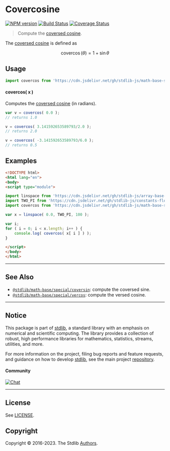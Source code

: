 <!--

@license Apache-2.0

Copyright (c) 2018 The Stdlib Authors.

Licensed under the Apache License, Version 2.0 (the "License");
you may not use this file except in compliance with the License.
You may obtain a copy of the License at

   http://www.apache.org/licenses/LICENSE-2.0

Unless required by applicable law or agreed to in writing, software
distributed under the License is distributed on an "AS IS" BASIS,
WITHOUT WARRANTIES OR CONDITIONS OF ANY KIND, either express or implied.
See the License for the specific language governing permissions and
limitations under the License.

-->

# Covercosine

[![NPM version][npm-image]][npm-url] [![Build Status][test-image]][test-url] [![Coverage Status][coverage-image]][coverage-url] <!-- [![dependencies][dependencies-image]][dependencies-url] -->

> Compute the [coversed cosine][coversed-cosine].

<section class="intro">

The [coversed cosine][coversed-cosine] is defined as

<!-- <equation class="equation" label="eq:covercosine" align="center" raw="\operatorname{covercos}(\theta) = 1 + \sin \theta" alt="Coversed cosine."> -->

```math
\operatorname{covercos}(\theta) = 1 + \sin \theta
```

<!-- <div class="equation" align="center" data-raw-text="\operatorname{covercos}(\theta) = 1 + \sin \theta" data-equation="eq:covercosine">
    <img src="https://cdn.jsdelivr.net/gh/stdlib-js/stdlib@bb29798906e119fcb2af99e94b60407a270c9b32/lib/node_modules/@stdlib/math/base/special/covercos/docs/img/equation_covercosine.svg" alt="Coversed cosine.">
    <br>
</div> -->

<!-- </equation> -->

</section>

<!-- /.intro -->



<section class="usage">

## Usage

```javascript
import covercos from 'https://cdn.jsdelivr.net/gh/stdlib-js/math-base-special-covercos@esm/index.mjs';
```

#### covercos( x )

Computes the [coversed cosine][coversed-cosine] (in radians).

```javascript
var v = covercos( 0.0 );
// returns 1.0

v = covercos( 3.141592653589793/2.0 );
// returns 2.0

v = covercos( -3.141592653589793/6.0 );
// returns 0.5
```

</section>

<!-- /.usage -->

<section class="examples">

## Examples

<!-- eslint no-undef: "error" -->

```html
<!DOCTYPE html>
<html lang="en">
<body>
<script type="module">

import linspace from 'https://cdn.jsdelivr.net/gh/stdlib-js/array-base-linspace@esm/index.mjs';
import TWO_PI from 'https://cdn.jsdelivr.net/gh/stdlib-js/constants-float64-two-pi@esm/index.mjs';
import covercos from 'https://cdn.jsdelivr.net/gh/stdlib-js/math-base-special-covercos@esm/index.mjs';

var x = linspace( 0.0, TWO_PI, 100 );

var i;
for ( i = 0; i < x.length; i++ ) {
    console.log( covercos( x[ i ] ) );
}

</script>
</body>
</html>
```

</section>

<!-- /.examples -->

<!-- Section for related `stdlib` packages. Do not manually edit this section, as it is automatically populated. -->

<section class="related">

* * *

## See Also

-   <span class="package-name">[`@stdlib/math-base/special/coversin`][@stdlib/math/base/special/coversin]</span><span class="delimiter">: </span><span class="description">compute the coversed sine.</span>
-   <span class="package-name">[`@stdlib/math-base/special/vercos`][@stdlib/math/base/special/vercos]</span><span class="delimiter">: </span><span class="description">compute the versed cosine.</span>

</section>

<!-- /.related -->

<!-- Section for all links. Make sure to keep an empty line after the `section` element and another before the `/section` close. -->


<section class="main-repo" >

* * *

## Notice

This package is part of [stdlib][stdlib], a standard library with an emphasis on numerical and scientific computing. The library provides a collection of robust, high performance libraries for mathematics, statistics, streams, utilities, and more.

For more information on the project, filing bug reports and feature requests, and guidance on how to develop [stdlib][stdlib], see the main project [repository][stdlib].

#### Community

[![Chat][chat-image]][chat-url]

---

## License

See [LICENSE][stdlib-license].


## Copyright

Copyright &copy; 2016-2023. The Stdlib [Authors][stdlib-authors].

</section>

<!-- /.stdlib -->

<!-- Section for all links. Make sure to keep an empty line after the `section` element and another before the `/section` close. -->

<section class="links">

[npm-image]: http://img.shields.io/npm/v/@stdlib/math-base-special-covercos.svg
[npm-url]: https://npmjs.org/package/@stdlib/math-base-special-covercos

[test-image]: https://github.com/stdlib-js/math-base-special-covercos/actions/workflows/test.yml/badge.svg?branch=main
[test-url]: https://github.com/stdlib-js/math-base-special-covercos/actions/workflows/test.yml?query=branch:main

[coverage-image]: https://img.shields.io/codecov/c/github/stdlib-js/math-base-special-covercos/main.svg
[coverage-url]: https://codecov.io/github/stdlib-js/math-base-special-covercos?branch=main

<!--

[dependencies-image]: https://img.shields.io/david/stdlib-js/math-base-special-covercos.svg
[dependencies-url]: https://david-dm.org/stdlib-js/math-base-special-covercos/main

-->

[chat-image]: https://img.shields.io/gitter/room/stdlib-js/stdlib.svg
[chat-url]: https://app.gitter.im/#/room/#stdlib-js_stdlib:gitter.im

[stdlib]: https://github.com/stdlib-js/stdlib

[stdlib-authors]: https://github.com/stdlib-js/stdlib/graphs/contributors

[umd]: https://github.com/umdjs/umd
[es-module]: https://developer.mozilla.org/en-US/docs/Web/JavaScript/Guide/Modules

[deno-url]: https://github.com/stdlib-js/math-base-special-covercos/tree/deno
[umd-url]: https://github.com/stdlib-js/math-base-special-covercos/tree/umd
[esm-url]: https://github.com/stdlib-js/math-base-special-covercos/tree/esm
[branches-url]: https://github.com/stdlib-js/math-base-special-covercos/blob/main/branches.md

[stdlib-license]: https://raw.githubusercontent.com/stdlib-js/math-base-special-covercos/main/LICENSE

[coversed-cosine]: https://en.wikipedia.org/wiki/Versine

<!-- <related-links> -->

[@stdlib/math/base/special/coversin]: https://github.com/stdlib-js/math-base-special-coversin/tree/esm

[@stdlib/math/base/special/vercos]: https://github.com/stdlib-js/math-base-special-vercos/tree/esm

<!-- </related-links> -->

</section>

<!-- /.links -->
